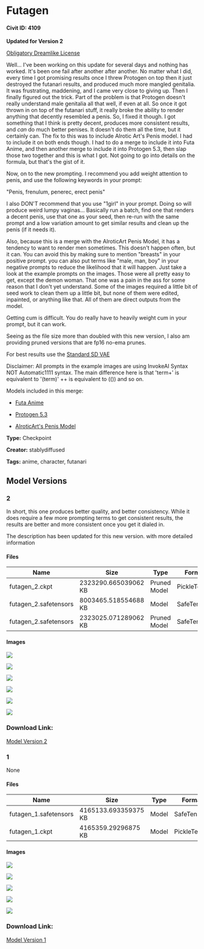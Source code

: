 # Futagen

#### Civit ID: 4109

<p><strong>Updated for Version 2</strong></p><p><a rel="ugc" href="https://huggingface.co/dreamlike-art/dreamlike-photoreal-2.0/blob/main/LICENSE.md">Obligatory Dreamlike License</a></p><p>Well...  I've been working on this update for several days and nothing has worked.  It's been one fail after another after another.  No matter what I did, every time I got promising results once I threw Protogen on top then it just destroyed the futanari results, and produced much more mangled genitalia.  It was frustrating, maddening, and I came very close to giving up.  Then I finally figured out the trick.  Part of the problem is that Protogen doesn't really understand male genitalia all that well, if even at all.  So once it got thrown in on top of the futanari stuff, it really broke the ability to render anything that decently resembled a penis.  So, I fixed it though.  I got something that I think is pretty decent, produces more consistent results, and <em>can</em> do much better penises.  It doesn't do them all the time, but it certainly can.  The fix to this was to include AIrotic Art's Penis model.  I had to include it on both ends though.  I had to do a merge to include it into Futa Anime, and then another merge to include it into Protogen 5.3, then slap those two together and this is what I got.  Not going to go into details on the formula, but that's the gist of it.  </p><p></p><p>Now, on to the new prompting.  I recommend you add weight attention to penis, and use the following keywords in your prompt:</p><p>"Penis, frenulum, penerec, erect penis"  </p><p>I also DON'T recommend that you use "1girl" in your prompt.  Doing so will produce weird lumpy vaginas...  Basically run a batch, find one that renders a decent penis, use that one as your seed, then re-run with the same prompt and a low variation amount to get similar results and clean up the penis (if it needs it).  </p><p></p><p>Also, because this is a merge with the AIroticArt Penis Model, it has a tendency to want to render men sometimes.  This doesn't happen often, but it can.  You can avoid this by making sure to mention "breasts" in your positive prompt.  you can also put terms like "male, man, boy" in your negative prompts to reduce the likelihood that it will happen. Just take a look at the example prompts on the images.  Those were all pretty easy to get, except the demon woman.  That one was a pain in the ass for some reason that I don't yet understand.  Some of the images required a little bit of seed work to clean them up a little bit, but none of them were edited, inpainted, or anything like that.  All of them are direct outputs from the model.</p><p></p><p>Getting cum is difficult.  You do really have to heavily weight cum in your prompt, but it can work.  </p><p></p><p>Seeing as the file size more than doubled with this new version, I also am providing pruned versions that are fp16 no-ema prunes.  </p><p></p><p>For best results use the <a rel="ugc" href="https://huggingface.co/stabilityai/sd-vae-ft-mse-original/tree/main">Standard SD VAE</a></p><p></p><p>Disclaimer: All prompts in the example images are using InvokeAI Syntax NOT Automatic1111 syntax. The main difference here is that 'term+' is equivalent to '(term)' ++ is equivalent to (()) and so on.</p><p></p><p>Models included in this merge:</p><ul><li><p><a rel="ugc" href="https://civitai.com/models/4098/futa-anime">Futa Anime</a></p></li><li><p><a rel="ugc" href="https://civitai.com/models/3816/protogen-x53-photorealism-official-release">Protogen 5.3</a></p></li><li><p><a rel="ugc" href="https://civitai.com/models/1245/airoticarts-penis-model">AIroticArt's Penis Model</a></p></li></ul>

**Type:** Checkpoint

**Creator:** stablydiffused

**Tags:** anime, character, futanari

## Model Versions

### 2

<p>In short, this one produces better quality, and better consistency.  While it does require a few more prompting terms to get consistent results, the results are better and more consistent once you get it dialed in.  </p><p></p><p>The description has been updated for this new version. with more detailed information</p>

#### Files

| Name | Size | Type | Format | Download Url | AutoV1 | AutoV2 | SHA256 | CRC32 | BLAKE3 |
| --- | --- | --- | --- | --- | --- | --- | --- | --- | --- |
| futagen_2.ckpt | 2323290.665039062 KB | Pruned Model | PickleTensor | https://civitai.com/api/download/models/5258?type=Pruned%20Model&format=PickleTensor&size=pruned&fp=fp16 | D1F4DFB3 | A25704BE0A | A25704BE0A4F7449BECE7D7B8B2CF43F0C3BF4255DB2EC1710AA4FA52579FD9B | 10794628 | 21DB1CE2A8A4E39211711BA32EF9C5917BA8C5ADAC8C84BAA0090CE95F8B089F |
| futagen_2.safetensors | 8003465.518554688 KB | Model | SafeTensor | https://civitai.com/api/download/models/5258 | 1326E28C | 08946CCE7D | 08946CCE7D224BC592C7D2857794BC2C6A0A0005EDB57818206AE6F65DCF481F | E595D261 | 1DAA1061135B4FF678FEB5866B7480ED5721891ECA6B574B473F0E85921B22B0 |
| futagen_2.safetensors | 2323025.071289062 KB | Pruned Model | SafeTensor | https://civitai.com/api/download/models/5258?type=Pruned%20Model&format=SafeTensor&size=pruned&fp=fp16 | 2A46C508 | B4F75B49EA | B4F75B49EA35ADCD861B8EEFBC623D3E58C1DFA233B83F0769879867D0B60242 | B3B047C7 | 3A69CFBD46D1E61EB9F87A9BB6FCB687BEC25A4B9FA4BFEEB64D4149E6485AE7 |

#### Images

<p><img src="https://image.civitai.com/xG1nkqKTMzGDvpLrqFT7WA/e7130514-2528-4128-22b5-ff1a4d6a6500/width=450/40377.jpeg" /></p>

<p><img src="https://image.civitai.com/xG1nkqKTMzGDvpLrqFT7WA/d17f1b61-c870-47fa-9252-e3ee4c635100/width=450/40376.jpeg" /></p>

<p><img src="https://image.civitai.com/xG1nkqKTMzGDvpLrqFT7WA/985de9f4-9d3a-4670-c1c9-8e4875046b00/width=450/40375.jpeg" /></p>

<p><img src="https://image.civitai.com/xG1nkqKTMzGDvpLrqFT7WA/1665bfa5-8b1b-4ece-c730-215a4483f000/width=450/40374.jpeg" /></p>

<p><img src="https://image.civitai.com/xG1nkqKTMzGDvpLrqFT7WA/794a2a8f-9f40-45de-b41a-d126e38bc500/width=450/40373.jpeg" /></p>

<p><img src="https://image.civitai.com/xG1nkqKTMzGDvpLrqFT7WA/20b62e8e-e7d5-4e25-6fc2-59e3a77e4600/width=450/40372.jpeg" /></p>

### Download Link:

[Model Version 2](https://civitai.com/api/download/models/5258)

### 1

None

#### Files

| Name | Size | Type | Format | Download Url | AutoV1 | AutoV2 | SHA256 | CRC32 | BLAKE3 |
| --- | --- | --- | --- | --- | --- | --- | --- | --- | --- |
| futagen_1.safetensors | 4165133.693359375 KB | Model | SafeTensor | https://civitai.com/api/download/models/4590 | 85BEE9A1 | A362847E86 | A362847E8626B8691720750B4B258DA6C124FD2067108876CF8E20254AD85458 | 538DB31D | 9A1976EBB90F689AC71C403A0C2135B58FD2DD85E213B7871D26E39723D5E1D0 |
| futagen_1.ckpt | 4165359.29296875 KB | Model | PickleTensor | https://civitai.com/api/download/models/4590?type=Model&format=PickleTensor&size=full&fp=fp16 | 30B8D98D | 5A67149FFA | 5A67149FFAEE5DDA2A143099CE2BE79F23A171F749F02D6D89C3FF7B5108F5C7 | B65A4D23 | A33C560DABEB9658CFA5114423B4870B38EF956F79072DBA62A5EBE8CE1D4BC0 |

#### Images

<p><img src="https://image.civitai.com/xG1nkqKTMzGDvpLrqFT7WA/59233f8b-3196-4aa8-9599-4321068d6300/width=450/31671.jpeg" /></p>

<p><img src="https://image.civitai.com/xG1nkqKTMzGDvpLrqFT7WA/4235ecf8-d3be-4d19-3d79-dbd83d63da00/width=450/31675.jpeg" /></p>

<p><img src="https://image.civitai.com/xG1nkqKTMzGDvpLrqFT7WA/2076f745-ffd2-4d4c-48fe-7c2c15fc2700/width=450/31674.jpeg" /></p>

<p><img src="https://image.civitai.com/xG1nkqKTMzGDvpLrqFT7WA/ce2d184a-e34a-4206-8553-5c4da53f4f00/width=450/31673.jpeg" /></p>

<p><img src="https://image.civitai.com/xG1nkqKTMzGDvpLrqFT7WA/ef155762-1971-4248-2d5e-e54e52641100/width=450/31672.jpeg" /></p>

### Download Link:

[Model Version 1](https://civitai.com/api/download/models/4590)

